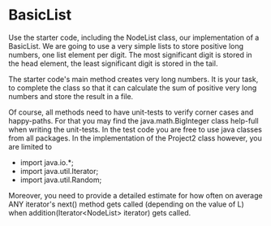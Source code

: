 # BasicList
Use the starter code, including the NodeList class, our implementation of a BasicList.
We are going to use a very simple lists to store positive long numbers, one list element per digit. The most significant digit is stored in the head element, the least significant digit is stored in the tail.

The starter code's main method creates very long numbers. It is your task, to complete the class so that it can calculate the sum of positive very long numbers and store the result in a file.

Of course, all methods need to have unit-tests to verify corner cases and happy-paths. For that you may find the java.math.BigInteger class help-full when writing the unit-tests. In the test code you are free to use java classes from all packages. In the implementation of the Project2 class however, you are limited to

* import java.io.*; 
* import java.util.Iterator; 
* import java.util.Random; 

Moreover, you need to provide a detailed estimate for how often on average ANY iterator's next() method gets called (depending on the value of L) when addition(Iterator<NodeList<Integer>> iterator) gets called.

